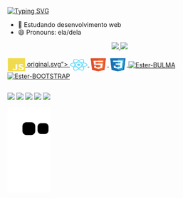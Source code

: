 [![Typing SVG](https://readme-typing-svg.herokuapp.com?color=A918F7&lines=Ol%C3%A1%2C+eu+sou+a+Ester+Morais)](https://git.io/typing-svg)

- 🌱 Estudando desenvolvimento web
- 😄 Pronouns: ela/dela

<div align="center">
  <a href="https://github.com/StehMorais">
  <img height="130em" src="https://github-readme-stats.vercel.app/api?username=stehmorais&show_icons=true&theme=radical&include_all_commits=true&count_private=true"/>
  <img height="130em" src="https://github-readme-stats.vercel.app/api/top-langs/?username=stehmorais&layout=compact&langs_count=7&theme=radical"/>
</div> 

<div style="display: inline_block"><br>
   <img align="center" alt="Ester-Js" height="30" width="40" src="https://raw.githubusercontent.com/devicons/devicon/master/icons/javascript/javascript-plain.svg">
 original.svg">
   <img align="center" alt="Ester-React" height="30" width="40" src="https://raw.githubusercontent.com/devicons/devicon/master/icons/react/react-original.svg">
   <img align="center" alt="Ester-HTML" height="30" width="40" src="https://raw.githubusercontent.com/devicons/devicon/master/icons/html5/html5-original.svg">
   <img align="center" alt="Ester-CSS" height="30" width="40" src="https://raw.githubusercontent.com/devicons/devicon/master/icons/css3/css3-original.svg">
   <img align="center" alt="Ester-BULMA" height="30" width="40" src="https://cdn.jsdelivr.net/gh/devicons/devicon/icons/bulma/bulma-plain.svg">
   <img align="center" alt="Ester-BOOTSTRAP" height="30" width="40" src="https://cdn.jsdelivr.net/gh/devicons/devicon/icons/bootstrap/bootstrap-original.svg">
</div>

  ##
  
<div>
  <a href="https://instagram.com/_stermxrais" target="_blank"><img src="https://img.shields.io/badge/-Instagram-%23E4405F?style=for-the-badge&logo=instagram&logoColor=white" target="_blank"></a>
 <a href="https://discord.com/channels/961320228724297779/961320229319893153" target="_blank"><img src="https://img.shields.io/badge/Discord-7289DA?style=for-the-badge&logo=discord&logoColor=white" target="_blank"></a> 
  <a href = "mailto:contato.estermorais@gmail.com"><img src="https://img.shields.io/badge/-Gmail-%23333?style=for-the-badge&logo=gmail&logoColor=white" target="_blank"></a>
  <a href="https://www.linkedin.com/in/ester-morais-438aa4224/" target="_blank"><img src="https://img.shields.io/badge/-LinkedIn-%230077B5?style=for-the-badge&logo=linkedin&logoColor=white" target="_blank"></a> 
     <a href="http://api.whatsapp.com/send?phone=5519997183289" target="_blank"><img src="https://img.shields.io/badge/WhatsApp-25D366?style=for-the-badge&logo=whatsapp&logoColor=white" target="_blank"></a>
    
  ![Snake animation](https://github.com/stehmorais/stehmorais/blob/output/github-contribution-grid-snake.svg)
    
  </div>
